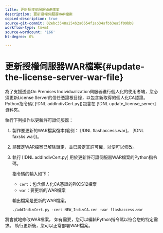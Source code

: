 ```yaml
---
title: 更新授權伺服器WAR檔案
description: 更新授權伺服器WAR檔案
copied-description: true
source-git-commit: 02ebc3548a254b2a6554f1ab34afbb3ea5f09bb8
workflow-type: tm+mt
source-wordcount: '166'
ht-degree: 0%

---
```


# 更新授權伺服器WAR檔案{#update-the-license-server-war-file}

為了支援透過On Premises Individualization伺服器進行個人化的使用者端，您必須更新License Server的信任憑證根目錄，以包含新取得的個人化CA認證。 Python指令碼( [!DNL addIndivCert.py])包含在 [!DNL update_license_server] 資料夾。

執行下列操作以更新許可證伺服器：

1. 製作要更新的WAR檔案復本(範例： [!DNL flashaccess.war]， [!DNL faxsks.war])。
1. 請確定WAR檔案已解除鎖定，並已設定其許可權，以便可以修改。
1. 執行 [!DNL addIndivCert.py] 用於更新許可證伺服器WAR檔案的Python指令碼。

   指令碼的輸入如下：

   * `cert`：包含個人化CA憑證的PKCS12檔案
   * `war`：要更新的WAR檔案

   輸出檔案是更新的WAR檔案。

   ```
   ./addIndivCert.py -cert NEW_IndivCA.cer -war flashaccess.war
   ```

將會就地修改WAR檔案。 如有需要，您可以編輯Python指令碼以符合您的特定需求。 執行更新後，您可以正常部署WAR檔案。
